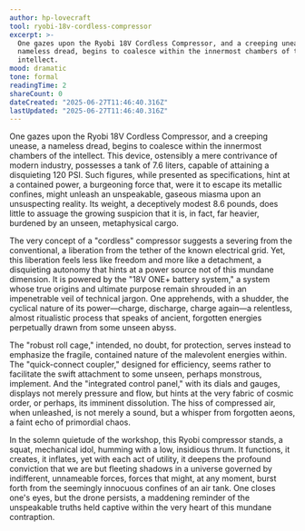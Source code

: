 ```yaml
---
author: hp-lovecraft
tool: ryobi-18v-cordless-compressor
excerpt: >-
  One gazes upon the Ryobi 18V Cordless Compressor, and a creeping unease, a
  nameless dread, begins to coalesce within the innermost chambers of the
  intellect.
mood: dramatic
tone: formal
readingTime: 2
shareCount: 0
dateCreated: "2025-06-27T11:46:40.316Z"
lastUpdated: "2025-06-27T11:46:40.316Z"
---
```


One gazes upon the Ryobi 18V Cordless Compressor, and a creeping unease, a nameless dread, begins to coalesce within the innermost chambers of the intellect. This device, ostensibly a mere contrivance of modern industry, possesses a tank of 7.6 liters, capable of attaining a disquieting 120 PSI. Such figures, while presented as specifications, hint at a contained power, a burgeoning force that, were it to escape its metallic confines, might unleash an unspeakable, gaseous miasma upon an unsuspecting reality. Its weight, a deceptively modest 8.6 pounds, does little to assuage the growing suspicion that it is, in fact, far heavier, burdened by an unseen, metaphysical cargo.

The very concept of a "cordless" compressor suggests a severing from the conventional, a liberation from the tether of the known electrical grid. Yet, this liberation feels less like freedom and more like a detachment, a disquieting autonomy that hints at a power source not of this mundane dimension. It is powered by the "18V ONE+ battery system," a system whose true origins and ultimate purpose remain shrouded in an impenetrable veil of technical jargon. One apprehends, with a shudder, the cyclical nature of its power—charge, discharge, charge again—a relentless, almost ritualistic process that speaks of ancient, forgotten energies perpetually drawn from some unseen abyss.

The "robust roll cage," intended, no doubt, for protection, serves instead to emphasize the fragile, contained nature of the malevolent energies within. The "quick-connect coupler," designed for efficiency, seems rather to facilitate the swift attachment to some unseen, perhaps monstrous, implement. And the "integrated control panel," with its dials and gauges, displays not merely pressure and flow, but hints at the very fabric of cosmic order, or perhaps, its imminent dissolution. The hiss of compressed air, when unleashed, is not merely a sound, but a whisper from forgotten aeons, a faint echo of primordial chaos.

In the solemn quietude of the workshop, this Ryobi compressor stands, a squat, mechanical idol, humming with a low, insidious thrum. It functions, it creates, it inflates, yet with each act of utility, it deepens the profound conviction that we are but fleeting shadows in a universe governed by indifferent, unnameable forces, forces that might, at any moment, burst forth from the seemingly innocuous confines of an air tank. One closes one's eyes, but the drone persists, a maddening reminder of the unspeakable truths held captive within the very heart of this mundane contraption.
